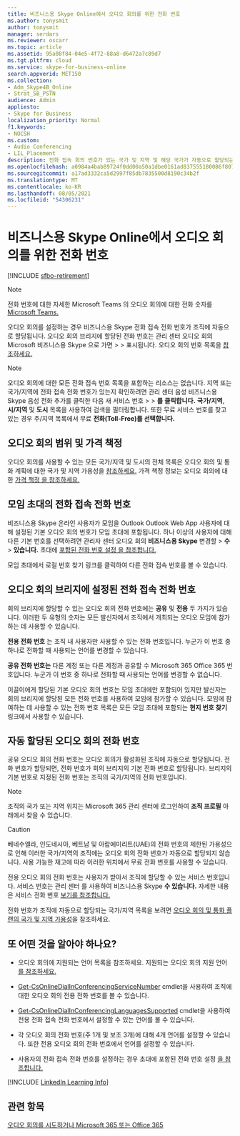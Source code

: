 ```yaml
---
title: 비즈니스용 Skype Online에서 오디오 회의를 위한 전화 번호
ms.author: tonysmit
author: tonysmit
manager: serdars
ms.reviewer: oscarr
ms.topic: article
ms.assetid: 95a08f84-04e5-4f72-88a8-d6472a7c89d7
ms.tgt.pltfrm: cloud
ms.service: skype-for-business-online
search.appverid: MET150
ms.collection:
- Adm_Skype4B_Online
- Strat_SB_PSTN
audience: Admin
appliesto:
- Skype for Business
localization_priority: Normal
f1.keywords:
- NOCSH
ms.custom:
- Audio Conferencing
- LIL_Placement
description: 전화 접속 회의 번호가 있는 국가 및 지역 및 해당 국가가 자동으로 할당되는 방법에 대해 자세히 알아보습니다.
ms.openlocfilehash: a0984a4bab89724f0dd00a50a1dbe0161ad837555180086f807f099396c9445e
ms.sourcegitcommit: a17ad3332ca5d2997f85db7835500d8190c34b2f
ms.translationtype: MT
ms.contentlocale: ko-KR
ms.lasthandoff: 08/05/2021
ms.locfileid: "54306231"
---
```

# <a name="phone-numbers-for-audio-conferencing-in-skype-for-business-online"></a>비즈니스용 Skype Online에서 오디오 회의를 위한 전화 번호

[!INCLUDE [sfbo-retirement](../../Hub/includes/sfbo-retirement.md)]

> [!NOTE]
> 전화 번호에 대한 자세한 Microsoft Teams 의 오디오 회의에 대한 전화 숫자를 [Microsoft Teams.](/MicrosoftTeams/phone-numbers-for-audio-conferencing-in-teams)

오디오 회의를  설정하는 경우 비즈니스용 Skype 전화 접속 전화 번호가 조직에 자동으로 할당됩니다. 오디오 회의 브리지에 할당된 전화 번호는 관리 센터 오디오 회의 Microsoft 비즈니스용 Skype 으로 가면  >    >  표시됩니다. 오디오 회의 번호 목록을 [참조하세요.](see-a-list-of-audio-conferencing-numbers.md)
  
> [!NOTE]
> 오디오 회의에 대한 모든 전화 접속 번호 목록을 포함하는 리소스는 없습니다. 지역 또는 국가/지역에 전화 접속 전화 번호가 있는지 확인하려면 관리 센터 음성 비즈니스용 Skype 음성 전화 추가를 클릭한 다음 새 서비스 번호  >    >  **를** **클릭합니다.**  **국가/지역**, **시/지역** 및 **도시** 목록을 사용하여 검색을 필터링합니다. 또한 무료 서비스 번호를 찾고 있는 경우 주/지역 목록에서 무료 **전화(Toll-Free)를 선택합니다.** 
  
## <a name="audio-conferencing-coverage-and-pricing"></a>오디오 회의 범위 및 가격 책정

오디오 회의를 사용할 수 있는 모든 국가/지역 및 도시의 전체 목록은 오디오 회의 및 통화 계획에 대한 국가 및 지역 가용성을 [참조하세요.](/microsoftteams/country-and-region-availability-for-audio-conferencing-and-calling-plans/country-and-region-availability-for-audio-conferencing-and-calling-plans) 가격 책정 정보는 오디오 회의에 대한 [가격 책정 을 참조하세요.](https://products.office.com/skype-for-business/audio-conferencing#Requirements)
  
## <a name="dial-in-phone-numbers-in-a-meeting-invite"></a>모임 초대의 전화 접속 전화 번호

비즈니스용 Skype 온라인 사용자가 모임을 Outlook Outlook Web App 사용자에 대해 설정된 기본 오디오 회의 번호가 모임 초대에 포함됩니다. 하나 이상의 사용자에 대해 다른 기본 번호를 선택하려면 관리자 센터 오디오 회의 **비즈니스용 Skype** 변경할  >  **수**  >  **있습니다.** 초대에 [포함된 전화 번호 설정 을 참조합니다.](set-the-phone-numbers-included-on-invites.md)
  
모임 초대에서 로컬 번호 찾기 링크를  클릭하여 다른 전화 접속 번호를 볼 수 있습니다.
  
## <a name="dial-in-phone-numbers-set-on-an-audio-conferencing-bridge"></a>오디오 회의 브리지에 설정된 전화 접속 전화 번호

회의 브리지에 할당할 수 있는 오디오 회의 전화 번호에는 **공유** 및 **전용** 두 가지가 있습니다. 이러한 두 유형의 숫자는 모든 발신자에서 조직에서 개최되는 오디오 모임에 참가하는 데 사용할 수 있습니다.
  
 **전용 전화 번호** 는 조직 내 사용자만 사용할 수 있는 전화 번호입니다. 누군가 이 번호 중 하나로 전화할 때 사용되는 언어를 변경할 수 있습니다.
  
 **공유 전화 번호는** 다른 계정 또는 다른 계정과 공유할 수 Microsoft 365 Office 365 번호입니다. 누군가 이 번호 중 하나로 전화할 때 사용되는 언어를 변경할 수 없습니다.
  
이끌이에게 할당된 기본 오디오 회의 번호는 모임 초대에만 포함되어 있지만 발신자는 회의 브리지에 할당된 모든 전화 번호를 사용하여 모임에 참가할 수 있습니다. 모임에 참여하는 데 사용할 수 있는 전화 번호 목록은 모든 모임 초대에 포함되는 **현지 번호 찾기** 링크에서 사용할 수 있습니다.
  
## <a name="automatically-assigned-audio-conferencing-phone-numbers"></a>자동 할당된 오디오 회의 전화 번호

공유 오디오 회의 전화 번호는 오디오 회의가 활성화된 조직에 자동으로 할당됩니다. 전화 번호가 할당되면, 전화 번호가 회의 브리지의 기본 전화 번호로 할당됩니다. 브리지의 기본 번호로 지정된 전화 번호는 조직의 국가/지역의 전화 번호입니다.
  
> [!NOTE]
> 조직의 국가 또는 지역 위치는 Microsoft 365 관리 센터에 로그인하여 **조직 프로필** 아래에서 찾을 수 있습니다. 
  
> [!CAUTION]
> 베네수엘라, 인도네시아, 베트남 및 아랍에미리트(UAE)의 전화 번호의 제한된 가용성으로 인해 이러한 국가/지역의 조직에는 오디오 회의 전화 번호가 자동으로 할당되지 않습니다. 사용 가능한 재고에 따라 이러한 위치에서 무료 전화 번호를 사용할 수 있습니다. 
  
전용 오디오 회의 전화 번호는 사용자가 받아서 조직에 할당할 수 있는 서비스 번호입니다. 서비스 번호는 관리 센터 를 사용하여 비즈니스용 Skype **수 있습니다.** 자세한 내용은 서비스 전화 번호 [보기를 참조합니다.](/microsoftteams/getting-service-phone-numbers)
  
전화 번호가 조직에 자동으로 할당되는 국가/지역 목록을 보려면 [오디오 회의 및 통화 플랜의 국가 및 지역 가용성](/microsoftteams/country-and-region-availability-for-audio-conferencing-and-calling-plans/country-and-region-availability-for-audio-conferencing-and-calling-plans)을 참조하세요.
  
## <a name="what-else-should-you-know"></a>또 어떤 것을 알아야 하나요?

- 오디오 회의에 지원되는 언어 목록을 참조하세요. 지원되는 오디오 회의 지원 언어 [를 참조하세요.](/MicrosoftTeams/audio-conferencing-supported-languages)
    
- [Get-CsOnlineDialInConferencingServiceNumber](/powershell/module/skype/Get-CsOnlineDialInConferencingServiceNumber) cmdlet을 사용하여 조직에 대한 오디오 회의 전용 전화 번호를 볼 수 있습니다.
    
- [Get-CsOnlineDialInConferencingLanguagesSupported](/powershell/module/skype/Get-CsOnlineDialInConferencingLanguagesSupported) cmdlet을 사용하여 전용 전화 접속 전화 번호에서 설정할 수 있는 언어를 볼 수 있습니다.
    
- 각 오디오 회의 전화 번호(주 1개 및 보조 3개)에 대해 4개 언어를 설정할 수 있습니다. 또한 전용 오디오 회의 전화 번호에서 언어를 설정할 수 있습니다.
    
- 사용자의 전화 접속 전화 번호를 설정하는 경우 초대에 포함된 전화 번호 설정 [을 참조합니다.](set-the-phone-numbers-included-on-invites.md)
    
[!INCLUDE [LinkedIn Learning Info](../../common/office/linkedin-learning-info.md)]
   
## <a name="related-topics"></a>관련 항목

[오디오 회의를 시도하거나 Microsoft 365 또는 Office 365](../audio-conferencing-in-office-365/try-or-purchase-audio-conferencing-in-office-365.md)
